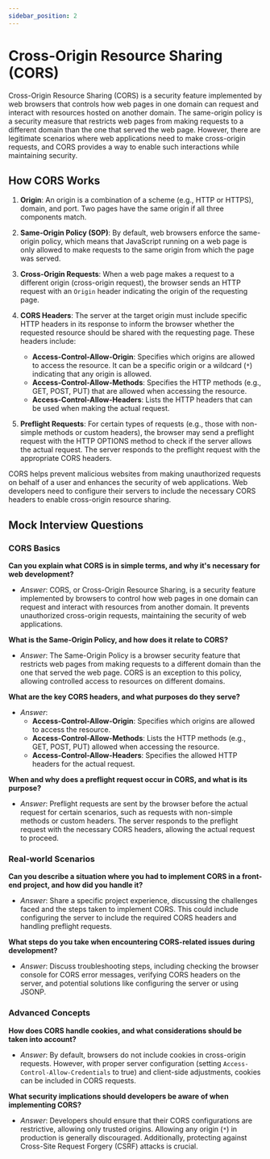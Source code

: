 ```yaml
---
sidebar_position: 2
---
```


# Cross-Origin Resource Sharing (CORS)

Cross-Origin Resource Sharing (CORS) is a security feature implemented by web browsers that controls how web pages in one domain can request and interact with resources hosted on another domain. The same-origin policy is a security measure that restricts web pages from making requests to a different domain than the one that served the web page. However, there are legitimate scenarios where web applications need to make cross-origin requests, and CORS provides a way to enable such interactions while maintaining security.

## How CORS Works

1. **Origin**: An origin is a combination of a scheme (e.g., HTTP or HTTPS), domain, and port. Two pages have the same origin if all three components match.

2. **Same-Origin Policy (SOP)**: By default, web browsers enforce the same-origin policy, which means that JavaScript running on a web page is only allowed to make requests to the same origin from which the page was served.

3. **Cross-Origin Requests**: When a web page makes a request to a different origin (cross-origin request), the browser sends an HTTP request with an `Origin` header indicating the origin of the requesting page.

4. **CORS Headers**: The server at the target origin must include specific HTTP headers in its response to inform the browser whether the requested resource should be shared with the requesting page. These headers include:
   - **Access-Control-Allow-Origin**: Specifies which origins are allowed to access the resource. It can be a specific origin or a wildcard (`*`) indicating that any origin is allowed.
   - **Access-Control-Allow-Methods**: Specifies the HTTP methods (e.g., GET, POST, PUT) that are allowed when accessing the resource.
   - **Access-Control-Allow-Headers**: Lists the HTTP headers that can be used when making the actual request.

5. **Preflight Requests**: For certain types of requests (e.g., those with non-simple methods or custom headers), the browser may send a preflight request with the HTTP OPTIONS method to check if the server allows the actual request. The server responds to the preflight request with the appropriate CORS headers.

CORS helps prevent malicious websites from making unauthorized requests on behalf of a user and enhances the security of web applications. Web developers need to configure their servers to include the necessary CORS headers to enable cross-origin resource sharing.

## Mock Interview Questions

### CORS Basics
**Can you explain what CORS is in simple terms, and why it's necessary for web development?**
- *Answer*: CORS, or Cross-Origin Resource Sharing, is a security feature implemented by browsers to control how web pages in one domain can request and interact with resources from another domain. It prevents unauthorized cross-origin requests, maintaining the security of web applications.

**What is the Same-Origin Policy, and how does it relate to CORS?**
- *Answer*: The Same-Origin Policy is a browser security feature that restricts web pages from making requests to a different domain than the one that served the web page. CORS is an exception to this policy, allowing controlled access to resources on different domains.

**What are the key CORS headers, and what purposes do they serve?**
- *Answer*: 
  - **Access-Control-Allow-Origin**: Specifies which origins are allowed to access the resource.
  - **Access-Control-Allow-Methods**: Lists the HTTP methods (e.g., GET, POST, PUT) allowed when accessing the resource.
  - **Access-Control-Allow-Headers**: Specifies the allowed HTTP headers for the actual request.

**When and why does a preflight request occur in CORS, and what is its purpose?**
- *Answer*: Preflight requests are sent by the browser before the actual request for certain scenarios, such as requests with non-simple methods or custom headers. The server responds to the preflight request with the necessary CORS headers, allowing the actual request to proceed.

### Real-world Scenarios
**Can you describe a situation where you had to implement CORS in a front-end project, and how did you handle it?**
- *Answer*: Share a specific project experience, discussing the challenges faced and the steps taken to implement CORS. This could include configuring the server to include the required CORS headers and handling preflight requests.

**What steps do you take when encountering CORS-related issues during development?**
- *Answer*: Discuss troubleshooting steps, including checking the browser console for CORS error messages, verifying CORS headers on the server, and potential solutions like configuring the server or using JSONP.

### Advanced Concepts
**How does CORS handle cookies, and what considerations should be taken into account?**
- *Answer*: By default, browsers do not include cookies in cross-origin requests. However, with proper server configuration (setting `Access-Control-Allow-Credentials` to true) and client-side adjustments, cookies can be included in CORS requests.

**What security implications should developers be aware of when implementing CORS?**
- *Answer*: Developers should ensure that their CORS configurations are restrictive, allowing only trusted origins. Allowing any origin (`*`) in production is generally discouraged. Additionally, protecting against Cross-Site Request Forgery (CSRF) attacks is crucial.

